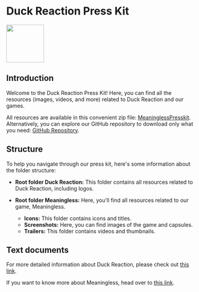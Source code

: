 # Duck Reaction Press Kit

<img src="Duck%20Reaction/Logos/duckreaction_logo2022_official_512.png" width="100">

## Introduction

Welcome to the Duck Reaction Press Kit! Here, you can find all the resources (images, videos, and more) related to Duck Reaction and our games.

All resources are available in this convenient zip file: [MeaninglessPresskit](MeaninglessPresskit.zip). Alternatively, you can explore our GitHub repository to download only what you need: [GitHub Repository](https://github.com/duckreaction-studio/presskit).

## Structure

To help you navigate through our press kit, here's some information about the folder structure:

- **Root folder Duck Reaction:** This folder contains all resources related to Duck Reaction, including logos.

- **Root folder Meaningless:** Here, you'll find all resources related to our game, Meaningless.
  - **Icons:** This folder contains icons and titles.
  - **Screenshots:** Here, you can find images of the game and capsules.
  - **Trailers:** This folder contains videos and thumbnails.

## Text documents

For more detailed information about Duck Reaction, please check out [this link](https://duckreaction.notion.site/About-Duck-Reaction-Press-kit-2a5a02c9858547879aaaf9acc75cb6ba?pvs=4).

If you want to know more about Meaningless, head over to [this link](https://duckreaction.notion.site/Meaningless-Press-Kit-7b40ddf3bf7442a8b32f89993c524aa2).
